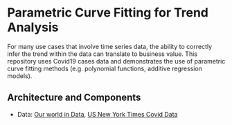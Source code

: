 # Parametric Curve Fitting for Trend Analysis

For many use cases that involve time series data, the ability to correctly infer the trend within the data can translate to business value. This repository uses Covid19 cases data and demonstrates the use of parametric curve fitting methods (e.g. polynomial functions, additive regression models). 

 

## Architecture and Components

<!-- ![System Architecture](docs/images/taxiarchitecture.png) -->

- Data: [Our world in Data](https://github.com/owid/covid-19-data/tree/master/public/data/), [US New York Times Covid Data](https://github.com/nytimes/covid-19-data) 
 
 

<!-- ## TODOs

Initial high level list of tasks: 

- [ ] Data exploration: Explore interesting data insights, data transformation tasks etc 
- [ ] Model Training: Explore a set of models, automated hyperparameter search, distributed training, model evaluation etc
- [ ] Model Serving: Promoting good models to production, serving predictions over an api enddpoint 
- [ ] Front end: User interface for exploring predictions. -->